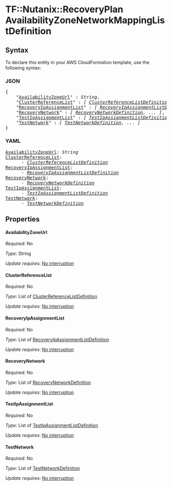 # TF::Nutanix::RecoveryPlan AvailabilityZoneNetworkMappingListDefinition

## Syntax

To declare this entity in your AWS CloudFormation template, use the following syntax:

### JSON

<pre>
{
    "<a href="#availabilityzoneurl" title="AvailabilityZoneUrl">AvailabilityZoneUrl</a>" : <i>String</i>,
    "<a href="#clusterreferencelist" title="ClusterReferenceList">ClusterReferenceList</a>" : <i>[ <a href="clusterreferencelistdefinition.md">ClusterReferenceListDefinition</a>, ... ]</i>,
    "<a href="#recoveryipassignmentlist" title="RecoveryIpAssignmentList">RecoveryIpAssignmentList</a>" : <i>[ <a href="recoveryipassignmentlistdefinition.md">RecoveryIpAssignmentListDefinition</a>, ... ]</i>,
    "<a href="#recoverynetwork" title="RecoveryNetwork">RecoveryNetwork</a>" : <i>[ <a href="recoverynetworkdefinition.md">RecoveryNetworkDefinition</a>, ... ]</i>,
    "<a href="#testipassignmentlist" title="TestIpAssignmentList">TestIpAssignmentList</a>" : <i>[ <a href="testipassignmentlistdefinition.md">TestIpAssignmentListDefinition</a>, ... ]</i>,
    "<a href="#testnetwork" title="TestNetwork">TestNetwork</a>" : <i>[ <a href="testnetworkdefinition.md">TestNetworkDefinition</a>, ... ]</i>
}
</pre>

### YAML

<pre>
<a href="#availabilityzoneurl" title="AvailabilityZoneUrl">AvailabilityZoneUrl</a>: <i>String</i>
<a href="#clusterreferencelist" title="ClusterReferenceList">ClusterReferenceList</a>: <i>
      - <a href="clusterreferencelistdefinition.md">ClusterReferenceListDefinition</a></i>
<a href="#recoveryipassignmentlist" title="RecoveryIpAssignmentList">RecoveryIpAssignmentList</a>: <i>
      - <a href="recoveryipassignmentlistdefinition.md">RecoveryIpAssignmentListDefinition</a></i>
<a href="#recoverynetwork" title="RecoveryNetwork">RecoveryNetwork</a>: <i>
      - <a href="recoverynetworkdefinition.md">RecoveryNetworkDefinition</a></i>
<a href="#testipassignmentlist" title="TestIpAssignmentList">TestIpAssignmentList</a>: <i>
      - <a href="testipassignmentlistdefinition.md">TestIpAssignmentListDefinition</a></i>
<a href="#testnetwork" title="TestNetwork">TestNetwork</a>: <i>
      - <a href="testnetworkdefinition.md">TestNetworkDefinition</a></i>
</pre>

## Properties

#### AvailabilityZoneUrl

_Required_: No

_Type_: String

_Update requires_: [No interruption](https://docs.aws.amazon.com/AWSCloudFormation/latest/UserGuide/using-cfn-updating-stacks-update-behaviors.html#update-no-interrupt)

#### ClusterReferenceList

_Required_: No

_Type_: List of <a href="clusterreferencelistdefinition.md">ClusterReferenceListDefinition</a>

_Update requires_: [No interruption](https://docs.aws.amazon.com/AWSCloudFormation/latest/UserGuide/using-cfn-updating-stacks-update-behaviors.html#update-no-interrupt)

#### RecoveryIpAssignmentList

_Required_: No

_Type_: List of <a href="recoveryipassignmentlistdefinition.md">RecoveryIpAssignmentListDefinition</a>

_Update requires_: [No interruption](https://docs.aws.amazon.com/AWSCloudFormation/latest/UserGuide/using-cfn-updating-stacks-update-behaviors.html#update-no-interrupt)

#### RecoveryNetwork

_Required_: No

_Type_: List of <a href="recoverynetworkdefinition.md">RecoveryNetworkDefinition</a>

_Update requires_: [No interruption](https://docs.aws.amazon.com/AWSCloudFormation/latest/UserGuide/using-cfn-updating-stacks-update-behaviors.html#update-no-interrupt)

#### TestIpAssignmentList

_Required_: No

_Type_: List of <a href="testipassignmentlistdefinition.md">TestIpAssignmentListDefinition</a>

_Update requires_: [No interruption](https://docs.aws.amazon.com/AWSCloudFormation/latest/UserGuide/using-cfn-updating-stacks-update-behaviors.html#update-no-interrupt)

#### TestNetwork

_Required_: No

_Type_: List of <a href="testnetworkdefinition.md">TestNetworkDefinition</a>

_Update requires_: [No interruption](https://docs.aws.amazon.com/AWSCloudFormation/latest/UserGuide/using-cfn-updating-stacks-update-behaviors.html#update-no-interrupt)

